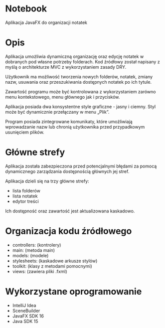 # Notebook
Aplikacja JavaFX do organizacji notatek

# Opis
Aplikacja umożliwia dynamiczną organizację oraz edycję notatek w dobranych pod własne potrzeby folderach. Kod źródłowy został napisany z myślą o architekturze MVC z wykorzystaniem zasady DRY.

Użytkownik ma możliwość tworzenia nowych folderów, notatek, zmiany nazw, usuwania oraz przeszukiwania dostępnych notatek po ich tytule.

Zawartość programu może być kontrolowana z wykorzystaniem zarówno menu kontekstowego, menu głównego jak i przycisków.

Aplikacja posiada dwa konsystentne style graficzne - jasny i ciemny. Styl może być dynamicznie przełączany w menu „Plik”.

Program posiada zintegrowane komunikaty, które umożliwiają wprowadzanie nazw lub chronią użytkownika przed przypadkowym usunięciem plików.

# Główne strefy
Aplikacja została zabezpieczona przed potencjalnymi błędami za pomocą dynamicznego zarządzania dostępnością głównych jej stref.

Aplikacja dzieli się na trzy główne strefy:
* lista folderów
* lista notatek
* edytor treści

Ich dostępność oraz zawartość jest aktualizowana kaskadowo.

# Organizacja kodu źródłowego
* controllers:	 (kontrolery)
* main:		 (metoda main)
* models:	 (modele)
* stylesheets:	 (kaskadowe arkusze stylów)
* toolkit:	 (klasy z metodami pomocnymi)
* views:	 (zawiera pliki .fxml)

# Wykorzystane oprogramowanie
* IntelliJ Idea
* SceneBuilder
* JavaFX SDK 16
* Java SDK 15
